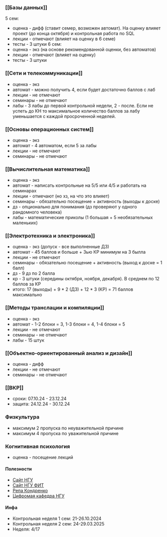 
### [[Базы данных]]
5 сем:
- оценка - дифф (ставит семер, возможен автомат). На оценку влияет проект (до конца октября) и контрольная работа по SQL
- лекции - отмечают (влияет на оценку в 6 семе)
- тесты - 3 штуки
6 сем:
- оценка - экз (на основе рекомендованной оценки, без автоматов)
- лекции - отмечают (влияет на оценку)
- тесты - 3 штуки

### [[Сети и телекоммуникации]]
- оценка - экз
- автомат - можно получить 4, если будет достаточно баллов с лаб
- лекции - не отмечают
- семинары - не отмечают
- лабы - 3 лабы до первой контрольной недели, 2 - после. Если не успеть до КН то максимальное количество баллов за лабу уменьшается с каждой просроченной неделей.

### [[Основы операционных систем]]
- оценка - экз
- автомат - 4 автоматом, если 5 за лабы
- лекции - не отмечают
- семинары - не отмечают

### [[Вычислительная математика]]
- оценка - экз
- автомат - написать контрольные на 5/5 или 4/5 и работать на семинарах
- лекции - отмечают (но хз, на что это влияет)
- семинары - обязательно посещение + активность (выходы к доске)
- дз - опционально для понимания (дз проверяют у одного рандомного человека)
- лабы - математические приколы (1 большая + 5 необязательных маленьких)

### [[Электротехника и электроника]]
- оценка - экз (допуск - все выполненные ДЗ)
- автомат - 45 баллов и больше + 3ью КР минимум на 3 былла
- лекции - не отмечают
- семинары - обязательно посещение + активность (выход к доске = 1 балл)
- дз - 9 дз по 2 балла
- кр - 3 штуки (середины октября, ноября, декабря). В среднем по 12 баллов за КР
- итого: 17 (выходы) + 9 * 2 (ДЗ) + 12 * 3 (КР) = 71 баллов максимально

### [[Методы транслации и компиляции]]
- оценка - экз
- автомат - 1-2 блоки = 3, 1-3 блоки = 4, 1-4 блоки = 5
- лекции - не отмечают
- семинары - не отмечают
- лабы - 15 штук

### [[Объектно-ориентированный анализ и дизайн]]
- оценка - дифф
- лекции - не отмечают
- семинары - не отмечают 

### [[ВКР]]
- сроки: 07.10.24 - 23.12.24
- защита: 24.12.24 - 30.12.24 

### Физкультура
- максимум 2 пропуска по неуважительной причине
- максимум 4 пропуска по уважительной причине

### Когнитивная психология
- оценка - посещение лекций

#### Полезности
- [Сайт НГУ](https://www.nsu.ru/n/information-technologies-department/)
- [Сайт НГУ ФИТ](https://www.nsu.ru/n/information-technologies-department/)
- [Репа Кондренко](https://github.com/llirik42/NSU-Labs/tree/main?tab=readme-ov-file)
- [Цифромая кафедра НГУ](https://education.nsu.ru/digital-section/#applications)

#### Инфа
- Контрольная неделя 1 сем: 21-26.10.2024
- Контрольная неделя 2 сем: 24-29.03.2025
- Неделя: 4/17